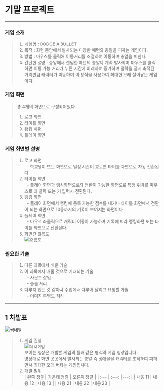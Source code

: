 # 기말 프로젝트
------------
### 게임 소개
> 1. 게임명 : DODGE A BULLET  
> 2. 목적 : 화면 중앙에서 발사되는 다양한 패턴의 총알을 피하는 게임이다.  
> 3. 방법 : 마우스를 클릭해 이동거리를 조절하여 이동하며 총알을 피한다.  
> 4. 간단한 설명 : 중앙에서 랜덤한 패턴의 총알이 계속 발사되며 마우스를 클릭하면 이동 가능 거리가 누른 시간에 비례하여 증가하며 클릭을 뗄시 축적된 거리만큼 캐릭터가 이동하며 이 방식을 사용하여 최대한 오래 살아남는 게임이다.  
### 게임 화면
> 총 4개의 화면으로 구성되어있다.  
> 1. 로고 화면  
> 2. 타이틀 화면  
> 3. 랭킹 화면  
> 4. 플레이 화면  
### 게임 화면별 설명
> 1. 로고 화면  
> &nbsp;  - 학교명이 뜨는 화면으로 일정 시간이 흐르면 타이틀 화면으로 자동 전환된다.  
> 2. 타이틀 화면  
> &nbsp;  - 플레이 화면과 랭킹화면으로의 전환이 가능한 화면으로 특정 위치를 마우스로 좌 클릭 또는 키 입력시 전환된다.  
> 3. 랭킹 화면  
> &nbsp;  - 플레이 화면에서 랭킹에 등록 가능한 점수를 내거나 타이틀 화면에서 전환이 되는 화면으로 10등까지의 기록이 보여지는 화면이다.  
> 4. 플레이 화면  
> &nbsp;  - 마우스 좌클릭으로 캐릭터 이동이 가능하며 기록에 따라 랭킹화면 또는 타이틀 화면으로 전환된다.  
> 5. 화면간 흐름도  
> ![흐름도](https://user-images.githubusercontent.com/63406107/94263799-93d74480-ff70-11ea-80f8-772320c472c1.PNG)  
### 필요한 기술
> 1. 다른 과목에서 배운 기술  
> 2. 이 과목에서 배울 것으로 기대되는 기술  
> &nbsp;  - 사운드 삽입  
> &nbsp;  - 충돌 처리  
> 3. 다루지 않는 것 같아서 수업에서 다루어 달라고 요청할 기술  
> &nbsp;  - 이미지 투명도 처리  
--------------  
## 1 차발표  
[![썸네일](https://user-images.githubusercontent.com/63406107/95656280-359d8a80-0b48-11eb-8d1b-c92decb452d4.PNG)](https://youtu.be/o7kE9Cnu8Jw)  
> 1. 게임 컨셉  
> ![예시게임](https://user-images.githubusercontent.com/63406107/95656260-0e46bd80-0b48-11eb-82d3-3b71dc0b552c.gif)  
> 보이는 영상은 개발할 게임의 틀과 같은 형식의 게임 영상입니다.  
> 영상대로 화면 곳곳에서 발사되는 총알 즉 장애물을 캐릭터를 조작하여 피하면서 최대한 오래 버티는 게임입니다.  
> 2. 개발 범위  
| 왼쪽 정렬 | 가운데 정렬 | 오른쪽 정렬 |
| :--- | :---: | ---: |
| 내용 11 | 내용 12 | 내용 13 |
| 내용 21 | 내용 22 | 내용 23 |
